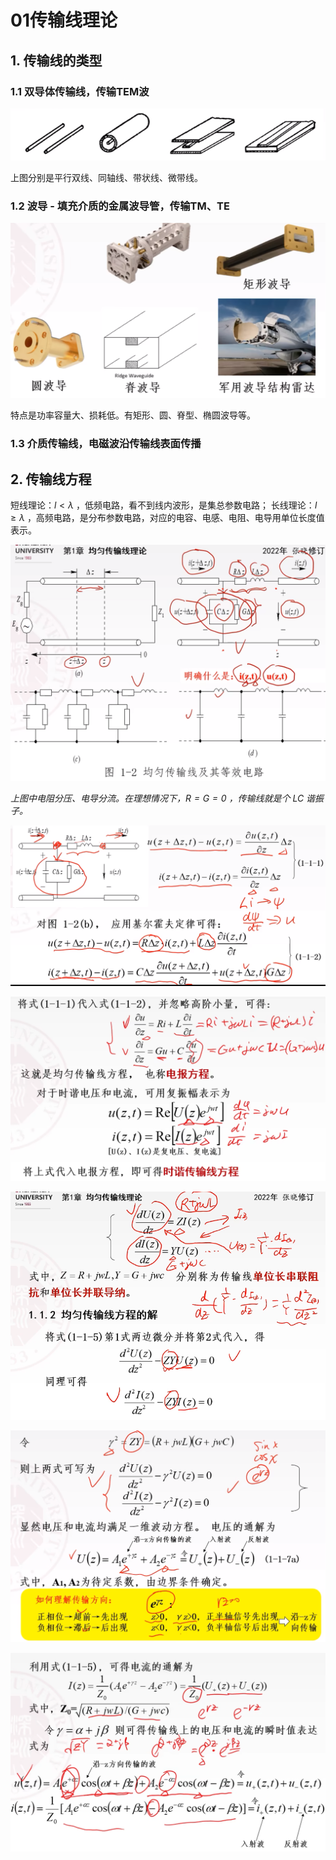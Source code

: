 # 01传输线理论

## 1. 传输线的类型
### 1.1 双导体传输线，传输TEM波

![dual_conductor_transmission_line](image/dual_conductor_transmission_line.png)

上图分别是平行双线、同轴线、带状线、微带线。

### 1.2 波导 - 填充介质的金属波导管，传输TM、TE

![waveguide](image/waveguide.png)

特点是功率容量大、损耗低。有矩形、圆、脊型、椭圆波导等。

### 1.3 介质传输线，电磁波沿传输线表面传播

## 2. 传输线方程

短线理论：$l<\lambda$ ，低频电路，看不到线内波形，是集总参数电路；
长线理论：$l \geq \lambda$ ，高频电路，是分布参数电路，对应的电容、电感、电阻、电导用单位长度值表示。

![transmission_line_equation](image/transmission_line_equation.png)

_上图中电阻分压、电导分流。在理想情况下，$R=G=0$ ，传输线就是个 LC 谐振子。_

![kirchhoffs_law](image/kirchhoffs_law.png)

![uniform_transmission_line_equation](image/uniform_transmission_line_equation.png)

![harmonic_transmission_line_equation](image/harmonic_transmission_line_equation.png)

![propagation_constant_gamma](image/propagation_constant_gamma.png)

![characteristic_impedance_z0](image/characteristic_impedance_z0.png)
